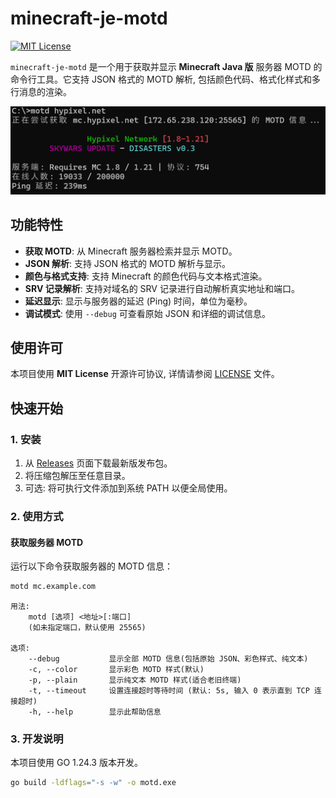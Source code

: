 # minecraft-je-motd
[![MIT License](https://img.shields.io/badge/license-MIT-blue.svg?style=flat)](http://choosealicense.com/licenses/mit/)

`minecraft-je-motd` 是一个用于获取并显示 **Minecraft Java 版** 服务器 MOTD 的命令行工具。它支持 JSON 格式的 MOTD 解析, 包括颜色代码、格式化样式和多行消息的渲染。

![minecraft-je-motd](images/motd.png)

## 功能特性

- **获取 MOTD**: 从 Minecraft 服务器检索并显示 MOTD。
- **JSON 解析**: 支持 JSON 格式的 MOTD 解析与显示。
- **颜色与格式支持**: 支持 Minecraft 的颜色代码与文本格式渲染。
- **SRV 记录解析**: 支持对域名的 SRV 记录进行自动解析真实地址和端口。
- **延迟显示**: 显示与服务器的延迟 (Ping) 时间，单位为毫秒。
- **调试模式**: 使用 `--debug` 可查看原始 JSON 和详细的调试信息。

## 使用许可

本项目使用 **MIT License** 开源许可协议, 详情请参阅 [LICENSE](LICENSE) 文件。

## 快速开始

### 1. 安装

1. 从 [Releases](https://github.com/YF-Eternal/minecraft-je-motd/releases) 页面下载最新版发布包。
2. 将压缩包解压至任意目录。
3. 可选: 将可执行文件添加到系统 PATH 以便全局使用。

### 2. 使用方式

#### 获取服务器 MOTD

运行以下命令获取服务器的 MOTD 信息：

```bash
motd mc.example.com
```
```text
用法:
    motd [选项] <地址>[:端口]
    (如未指定端口，默认使用 25565)

选项:
    --debug           显示全部 MOTD 信息(包括原始 JSON、彩色样式、纯文本)
    -c, --color       显示彩色 MOTD 样式(默认)
    -p, --plain       显示纯文本 MOTD 样式(适合老旧终端)
    -t, --timeout     设置连接超时等待时间 (默认: 5s, 输入 0 表示直到 TCP 连接超时)
    -h, --help        显示此帮助信息
```
### 3. 开发说明
本项目使用 GO 1.24.3 版本开发。
```bash
go build -ldflags="-s -w" -o motd.exe
```
